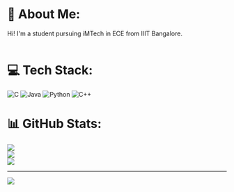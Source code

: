 # 💫 About Me:
Hi! I'm a student pursuing iMTech in ECE from IIIT Bangalore.<br><br>


# 💻 Tech Stack:
![C](https://img.shields.io/badge/c-%2300599C.svg?style=for-the-badge&logo=c&logoColor=white) ![Java](https://img.shields.io/badge/java-%23ED8B00.svg?style=for-the-badge&logo=java&logoColor=white) ![Python](https://img.shields.io/badge/python-3670A0?style=for-the-badge&logo=python&logoColor=ffdd54) ![C++](https://img.shields.io/badge/c++-%2300599C.svg?style=for-the-badge&logo=c%2B%2B&logoColor=white)
# 📊 GitHub Stats:
![](https://github-readme-stats.vercel.app/api?username=ApplePie534&theme=dark&hide_border=false&include_all_commits=false&count_private=false)<br/>
![](https://github-readme-streak-stats.herokuapp.com/?user=ApplePie534&theme=dark&hide_border=false)<br/>
![](https://github-readme-stats.vercel.app/api/top-langs/?username=ApplePie534&theme=dark&hide_border=false&include_all_commits=false&count_private=false&layout=compact)

---
[![](https://visitcount.itsvg.in/api?id=ApplePie534&icon=0&color=0)](https://visitcount.itsvg.in)

<!-- Proudly created with GPRM ( https://gprm.itsvg.in ) -->
